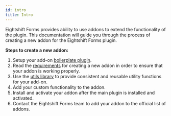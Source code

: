```yaml
---
id: intro
title: Intro
---
```


Eightshift Forms provides ability to use addons to extend the functionality of the plugin. This documentation will guide you through the process of creating a new addon for the Eightshift Forms plugin.

**Steps to create a new addon:**
1. Setup your add-on [boilerplate plugin](addon-boilerplate).
2. Read the [requirements](requirements) for creating a new addon in order to ensure that your addon is working properly.
3. Use the [utils library](utils-library) to provide consistent and reusable utility functions for your add-on.
4. Add your custom functionality to the addon.
5. Install and activate your addon after the main plugin is installed and activated.
6. Contact the Eightshift Forms team to add your addon to the official list of addons.
